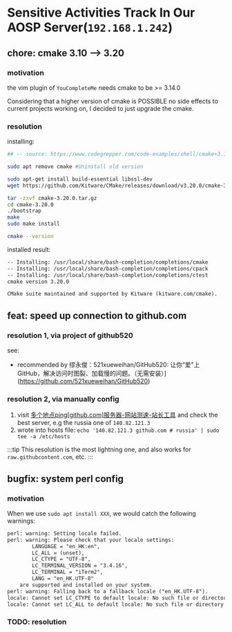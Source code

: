 # Sensitive Activities Track In Our AOSP Server(`192.168.1.242`)

## chore: cmake 3.10 --> 3.20

### motivation

the vim plugin of `YouCompleteMe` needs cmake to be >= 3.14.0

Considering that a higher version of cmake is POSSIBLE no side effects to current projects working on, I decided to just upgrade the cmake.

### resolution

installing:

```sh
## -- source: https://www.codegrepper.com/code-examples/shell/cmake+3.14+or+higher+is+required.+you+are+running+version+3.13.4 --

sudo apt remove cmake #Uninstall old version

sudo apt-get install build-essential libssl-dev
wget https://github.com/Kitware/CMake/releases/download/v3.20.0/cmake-3.20.0.tar.gz

tar -zxvf cmake-3.20.0.tar.gz
cd cmake-3.20.0
./bootstrap
make
sudo make install

cmake --version 
```

installed result:

```txt
-- Installing: /usr/local/share/bash-completion/completions/cmake
-- Installing: /usr/local/share/bash-completion/completions/cpack
-- Installing: /usr/local/share/bash-completion/completions/ctest
cmake version 3.20.0

CMake suite maintained and supported by Kitware (kitware.com/cmake).
```

## feat: speed up connection to github.com

### resolution 1, via project of github520

see: 

- recommended by 缪永俊：521xueweihan/GitHub520: 让你“爱”上 GitHub，解决访问时图裂、加载慢的问题。（无需安装）](https://github.com/521xueweihan/GitHub520)

### resolution 2, via manually config

1. visit [多个地点ping[github.com]服务器-网站测速-站长工具](https://ping.chinaz.com/github.com) and check the best server, e.g the russia one of `140.82.121.3`
2. wrote into hosts file: `echo '140.82.121.3 github.com # russia' | sudo tee -a /etc/hosts`

:::tip
This resolution is the most lightning one, and also works for `raw.githubcontent.com`, etc. 
:::


<!-- ARPARA-END -->

## bugfix: system perl config

### motivation

When we use `sudo apt install XXX`, we would catch the following warnings:

```txt
perl: warning: Setting locale failed.
perl: warning: Please check that your locale settings:
        LANGUAGE = "en_HK:en",
        LC_ALL = (unset),
        LC_CTYPE = "UTF-8",
        LC_TERMINAL_VERSION = "3.4.16",
        LC_TERMINAL = "iTerm2",
        LANG = "en_HK.UTF-8"
    are supported and installed on your system.
perl: warning: Falling back to a fallback locale ("en_HK.UTF-8").
locale: Cannot set LC_CTYPE to default locale: No such file or directory
locale: Cannot set LC_ALL to default locale: No such file or directory
```

### TODO: resolution
